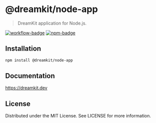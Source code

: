 # @dreamkit/node-app

> DreamKit application for Node.js.

[![workflow-badge]](https://github.com/swordev/dreamkit/actions/workflows/ci.yaml) [![npm-badge]](https://www.npmjs.com/package/@dreamkit/node-app)

[workflow-badge]: https://img.shields.io/github/actions/workflow/status/swordev/dreamkit/ci.yaml?branch=main
[npm-badge]: https://img.shields.io/npm/v/@dreamkit/node-app?label=@dreamkit/node-app

## Installation

```sh
npm install @dreamkit/node-app
```

## Documentation

https://dreamkit.dev

## License

Distributed under the MIT License. See LICENSE for more information.

